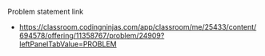 Problem statement link

- https://classroom.codingninjas.com/app/classroom/me/25433/content/694578/offering/11358767/problem/24909?leftPanelTabValue=PROBLEM
